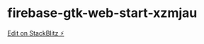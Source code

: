 # firebase-gtk-web-start-xzmjau

[Edit on StackBlitz ⚡️](https://stackblitz.com/edit/firebase-gtk-web-start-xzmjau)